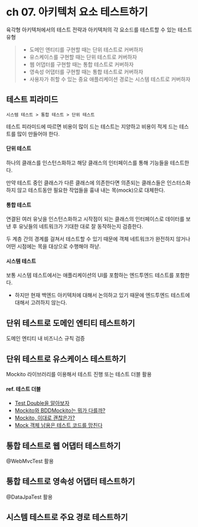 # ch 07. 아키텍처 요소 테스트하기

육각형 아키텍처에서의 테스트 전략과 아키텍처의 각 요소드를 테스트할 수 있는 테스트 유형

> - 도메인 엔티티를 구현할 때는 단위 테스트로 커버하자
> - 유스케이스를 구현할 때는 단위 테스트로 커버하자
> - 웹 어댑터를 구현할 때는 통합 테스트로 커버하자
> - 영속성 어댑터를 구현할 때는 통합 테스트로 커버하자
> - 사용자가 취할 수 있는 중요 애플리케이션 경로는 시스템 테스트로 커버하자

## 테스트 피라미드

```
시스템 테스트 > 통합 테스트 > 단위 테스트
```

테스트 피라미드에 따르면 비용이 많이 드는 테스트는 지양하고 비용이 적게 드는 테스트를 많이 만들어야 한다.

#### 단위 테스트
하나의 클래스를 인스턴스화하고 해당 클래스의 인터페이스를 통해 기능들을 테스트한다.

만약 테스트 중인 클래스가 다른 클래스에 의존한다면 의존되는 클래스들은 인스터스화하지 않고 테스트동안 필요한 작업들을 흉내 내는 목(mock)으로 대체한다.

#### 통합 테스트
연결된 여러 유닛을 인스턴스화하고 시작점이 되는 클래스의 인터페이스로 데이터를 보낸 후 유닛들의 네트워크가 기대한 대로 잘 동작하는지 검증한다.

두 계층 간의 경계를 걸쳐서 테스트할 수 있기 때문에 객체 네트워크가 완전하지 않거나 어떤 시점에는 목을 대상으로 수행해야 하낟.

#### 시스템 테스트
보통 시스템 테스트에서는 애플리케이션의 UI를 포함하는 엔드투엔드 테스트를 포함한다.
- 하지만 현재 백엔드 아키텍처에 대해서 논의하고 있기 때문에 엔드투엔드 테스트에 대해서 고려하지 않는다.

## 단위 테스트로 도메인 엔티티 테스트하기
도메인 엔티티 내 비즈니스 규칙 검증

## 단위 테스트로 유스케이스 테스트하기
Mockito 라이브러리를 이용해서 테스트 진행 또는 테스트 더블 활용

#### ref. 테스트 더블
- [Test Double을 알아보자](https://tecoble.techcourse.co.kr/post/2020-09-19-what-is-test-double/)
- [Mockito와 BDDMockito는 뭐가 다를까?](https://tecoble.techcourse.co.kr/post/2020-09-29-compare-mockito-bddmockito/)
- [Mockito, 이대로 괜찮은가?](https://tecoble.techcourse.co.kr/post/2020-10-16-is-ok-mockito/)
- [Mock 객체 남용은 테스트 코드를 망친다](https://medium.com/@chanhyeonglee/mock-%EA%B0%9D%EC%B2%B4-%EB%82%A8%EC%9A%A9%EC%9D%80-%ED%85%8C%EC%8A%A4%ED%8A%B8-%EC%BD%94%EB%93%9C%EB%A5%BC-%EB%A7%9D%EC%B9%9C%EB%8B%A4-f38129e5d40a)

## 통합 테스트로 웹 어댑터 테스트하기
@WebMvcTest 활용

## 통합 테스트로 영속성 어댑터 테스트하기
@DataJpaTest 활용

## 시스템 테스트로 주요 경로 테스트하기